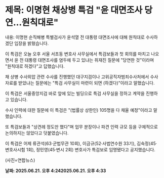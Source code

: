 # **제목: 이명현 채상병 특검 "윤 대면조사 당연…원칙대로"**

  내용: 이명현 순직해병 특별검사가 윤석열 전 대통령 대면조사에 대해 원칙대로 수사하겠단 입장을 밝혔습니다.

이 특검은 오늘 오후 서울 서초동 변호사 사무실에서 특검보들과 첫 회의를 마치고 나오면서 윤 전 대통령 대면조사를 염두에 두고 있냐는 취재진 질문에 "당연한 것"이라며 "원칙대로 하겠다"고 답했습니다.

채 상병 수사외압 관련 수사를 진행했던 대구지검이나 고위공직자범죄수사처에서 수사자료를 받았냐는 질문에는 "특검 사무실이 마련이 되면 (하겠다)"이라고 말했습니다.

이 특검은 서울중앙지검 바로 앞에 있는 빌딩으로 특검 사무실을 정하고 계약을 진행하고 있습니다.

수사 인력에 대한 질문에 이 특검은 "(법률상 상한인) 105명을 다 채울 예정"이라고 말했습니다.

또 특검보들과 "상견례 정도만 했다"며 업무 분장이나 파견 인력 규모 등을 구체적으로 논의하지는 않았다고 덧붙였습니다.

이 특검은 어제 류관석(63·군법무관 10회), 이금규(52·사법연수원 33기), 김숙정(45·변호사시험 1회), 정민영(45·변시 2회) 변호사가 특검보로 임명됐다고 공지했습니다.

(사진=연합뉴스)

  **날짜: 2025.06.21. 오후 4:242025.06.21. 오후 4:33**